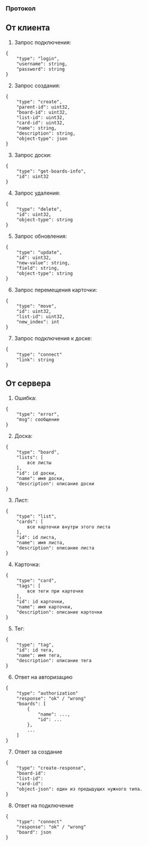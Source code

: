 ### Протокол

## От клиента

1. Запрос подключения:
```
{
    "type": "login",
    "username": string,
    "password": string
}
```

2. Запрос создания:
```
{
    "type": "create",
    "parent-id": uint32,
    "board-id": uint32,
    "list-id": uint32,
    "card-id": uint32,
    "name": string,
    "description": string,
    "object-type": json
}
```

3. Запрос доски:

```
{
    "type": "get-boards-info",
    "id": uint32
}
```

4. Запрос удаления:
```
{
    "type": "delete",
    "id": uint32,
    "object-type": string
}
```

5. Запрос обновления:
```
{
    "type": "update",
    "id": uint32,
    "new-value": string,
    "field": string,
    "object-type": string
}
```

6. Запрос перемещения карточки:
```
{
    "type": "move",
    "id": uint32,
    "list-id": uint32,
    "new_index": int
}
```

7. Запрос подключения к доске:
```
{
    "type": "connect"
    "link": string
}
```

## От сервера

1. Ошибка:
```
{
    "type": "error",
    "msg": сообщение
}
```
2. Доска:
```
{
    "type": "board",
    "lists": [
        все листы
    ],
    "id": id доски,
    "name": имя доски,
    "description": описание доски
}
```
3. Лист:
```
{
    "type": "list",
    "cards": [
        все карточки внутри этого листа
    ],
    "id": id листа,
    "name": имя листа,
    "description": описание листа
}
```
4. Карточка:
```
{
    "type": "card",
    "tags": [
        все теги при карточке
    ],
    "id": id карточки,
    "name": имя карточки,
    "description": описание карточки
}
```
5. Тег:
```
{
    "type": "tag",
    "id": id тега,
    "name": имя тега,
    "description": описание тега
}
```
6. Ответ на авторизацию
```
{
    "type": "authorization"
    "response": "ok" / "wrong"
    "boards": [
        {
            "name": ...,
            "id": ...
        },
        ...
    ]
}
```
7. Ответ за создание
```
{
    "type": "create-response",
    "board-id": 
    "list-id":
    "card-id":
    "object-json": один из предыдущих нужного типа.
}
```

8. Ответ на подключение
```
{
    "type": "connect"
    "response": "ok" / "wrong"
    "board": json 
}